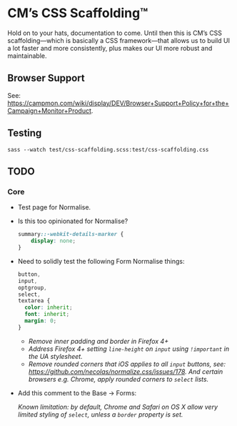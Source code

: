 # CM’s CSS Scaffolding&#8482;

Hold on to your hats, documentation to come. Until then this is CM’s CSS
scaffolding—which is basically a CSS framework—that allows us to build UI a lot
faster and more consistently, plus makes our UI more robust and maintainable.

## Browser Support

See: https://campmon.com/wiki/display/DEV/Browser+Support+Policy+for+the+Campaign+Monitor+Product.


## Testing

`sass --watch test/css-scaffolding.scss:test/css-scaffolding.css`


## TODO

### Core

- Test page for Normalise.
- Is this too opinionated for Normalise?

  ```scss
  summary::-webkit-details-marker {
      display: none;
  }
  ```
- Need to solidly test the following Form Normalise things:

  ```scss
  button,
  input,
  optgroup,
  select,
  textarea {
    color: inherit;
    font: inherit;
    margin: 0;
  }
  ```
  - *Remove inner padding and border in Firefox 4+*
  - *Address Firefox 4+ setting `line-height` on `input` using `!important` in
    the UA stylesheet.*
  - *Remove rounded corners that iOS applies to all `input` buttons, see:
     https://github.com/necolas/normalize.css/issues/178. And certain browsers
     e.g. Chrome, apply rounded corners to `select` lists.*
- Add this comment to the Base -> Forms:

  *Known limitation: by default, Chrome and Safari on OS X allow very limited
  styling of `select`, unless a `border` property is set.*
